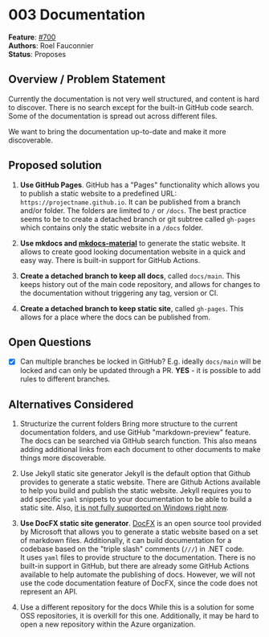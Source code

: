# 003 Documentation

**Feature**: [#700](https://github.com/Azure/iotedge-lorawan-starterkit/issues/700)  
**Authors**: Roel Fauconnier  
**Status**: Proposes

## Overview / Problem Statement

Currently the documentation is not very well structured, and content is hard to
discover. There is no search except for the built-in GitHub code search. Some of
the documentation is spread out across different files.

We want to bring the documentation up-to-date and make it more discoverable.

## Proposed solution

1. **Use GitHub Pages**.
GitHub has a "Pages" functionality which allows you to publish a static website
to a predefined URL: `https://projectname.github.io`. It can be published from a
branch and/or folder. The folders are limited to `/` or `/docs`. The best practice
seems to be to create a detached branch or git subtree called `gh-pages` which
contains only the static website in a `/docs` folder.

1. **Use mkdocs and [mkdocs-material](https://squidfunk.github.io/mkdocs-material/)**
to generate the static website. It allows to create good looking documentation
website in a quick and easy way. There is built-in support for GitHub Actions.

1. **Create a detached branch to keep all docs**, called `docs/main`.
This keeps history out of the main code repository, and allows for changes to
the documentation without triggering any tag, version or CI.

1. **Create a detached branch to keep static site**, called `gh-pages`. This
allows for a place where the docs can be published from.

## Open Questions

- [x] Can multiple branches be locked in GitHub? E.g. ideally `docs/main` will be
locked and can only be updated through a PR. **YES** - it is possible to add
rules to different branches.

## Alternatives Considered

1. Structurize the current folders
Bring more structure to the current documentation folders, and use GitHub
"markdown-preview" feature. The docs can be searched via GitHub search function.
This also means adding additional links from each document to other documents to
make things more discoverable.

1. Use Jekyll static site generator
Jekyll is the default option that Github provides to generate a static website.
There are Github Actions available to help you build and publish the static
website. Jekyll requires you to add specific `yaml` snippets to your documentation
to be able to build a static site. Also,
[it is not fully supported on Windows right now](https://docs.github.com/en/pages/setting-up-a-github-pages-site-with-jekyll/about-github-pages-and-jekyll).  

1. **Use DocFX static site generator**.
[DocFX](https://dotnet.github.io/docfx/) is an open source tool provided by
Microsoft that allows you to generate a static website based on a set of
markdown files. Additionally, it can build documentation for a codebase based on
the "triple slash" comments (`///`) in .NET code.  
It uses `yaml` files to provide structure to the documentation. There is no
built-in support in GitHub, but there are already some GitHub Actions available
to help automate the publishing of docs. However, we will not use the code
documentation feature of DocFX, since the code does not represent an API.

1. Use a different repository for the docs
While this is a solution for some OSS repositories, it is overkill for this one.
Additionally, it may be hard to open a new repository within the Azure organization.
